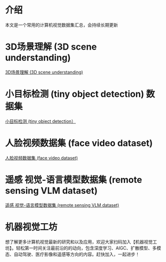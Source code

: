 
# 介绍
本文是一个常用的计算机视觉数据集汇总，会持续长期更新

# ​3D场景理解 (3D scene understanding)

[​3D场景理解 (3D scene understanding)](https://github.com/visioncraft2/cv_dataset/blob/main//3D_scene_understanding.md)


# 小目标检测 (tiny object detection) 数据集

[小目标检测 (tiny object detection）](https://github.com/visioncraft2/cv_dataset/blob/main/tiny_object_detection.md)

# 人脸视频数据集 (face video dataset)

[人脸视频数据集 (face video dataset)](https://github.com/visioncraft2/cv_dataset/blob/main/face_video_dataset.md)


# 遥感 视觉-语言模型数据集 (remote sensing VLM dataset)

[遥感 视觉-语言模型数据集 (remote sensing VLM dataset)](https://github.com/visioncraft2/cv_dataset/blob/main/remote_sensing_vlm.md)



# 机器视觉工坊

想了解更多计算机视觉最新的研究和以及应用，欢迎大家扫码加入【机器视觉工坊】。轻松第一时间关注最前沿的的动向，包含深度学习、AIGC、扩散模型、多模态、自动驾驶、医疗影像和遥感等方向的内容。赶快加入，一起进步！


